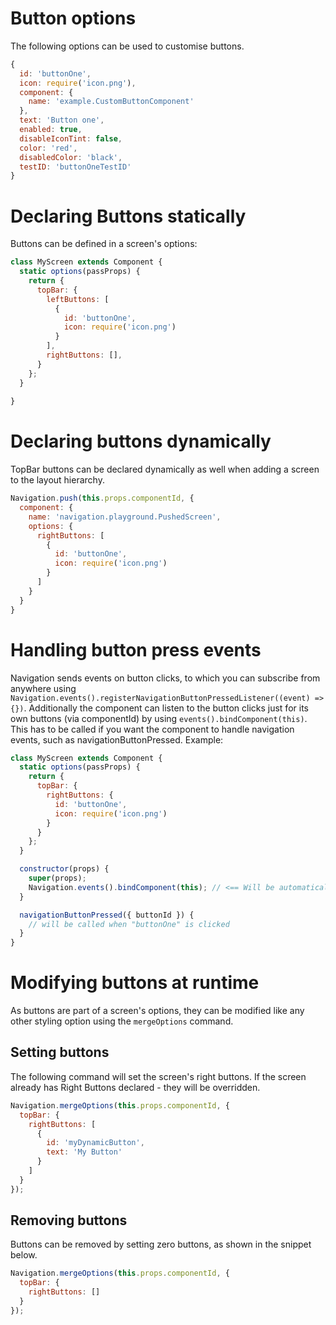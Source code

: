 # Button options

The following options can be used to customise buttons.

```js
{
  id: 'buttonOne',
  icon: require('icon.png'),
  component: {
    name: 'example.CustomButtonComponent'
  },
  text: 'Button one',
  enabled: true,
  disableIconTint: false,
  color: 'red',
  disabledColor: 'black',
  testID: 'buttonOneTestID'
}
```

# Declaring Buttons statically

Buttons can be defined in a screen's options:

```js
class MyScreen extends Component {
  static options(passProps) {
    return {
      topBar: {
        leftButtons: [
          {
            id: 'buttonOne',
            icon: require('icon.png')
          }
        ],
        rightButtons: [],
      }
    };
  }
  
}
```

# Declaring buttons dynamically

TopBar buttons can be declared dynamically as well when adding a screen to the layout hierarchy.

```js
Navigation.push(this.props.componentId, {
  component: {
    name: 'navigation.playground.PushedScreen',
    options: {
      rightButtons: [
        {
          id: 'buttonOne',
          icon: require('icon.png')
        }
      ]
    }
  }
}
```

# Handling button press events

Navigation sends events on button clicks, to which you can subscribe from anywhere using `Navigation.events().registerNavigationButtonPressedListener((event) => {})`.
Additionally the component can listen to the button clicks just for its own buttons (via componentId) by using `events().bindComponent(this)`.
This has to be called if you want the component to handle navigation events, such as navigationButtonPressed.
Example:

```js
class MyScreen extends Component {
  static options(passProps) {
    return {
      topBar: {
        rightButtons: {
          id: 'buttonOne',
          icon: require('icon.png')
        }
      }
    };
  }

  constructor(props) {
    super(props);
    Navigation.events().bindComponent(this); // <== Will be automatically unregistered when unmounted
  }

  navigationButtonPressed({ buttonId }) {
    // will be called when "buttonOne" is clicked
  }
}
```

# Modifying buttons at runtime

As buttons are part of a screen's options, they can be modified like any other styling option using the `mergeOptions` command.

## Setting buttons
The following command will set the screen's right buttons. If the screen already has Right Buttons declared - they will be overridden.

```js
Navigation.mergeOptions(this.props.componentId, {
  topBar: {
    rightButtons: [
      {
        id: 'myDynamicButton',
        text: 'My Button'
      }
    ]
  }
});
```

## Removing buttons
Buttons can be removed by setting zero buttons, as shown in the snippet below.

```js
Navigation.mergeOptions(this.props.componentId, {
  topBar: {
    rightButtons: []
  }
});
```

